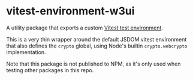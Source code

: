 # vitest-environment-w3ui

A utility package that exports a custom [Vitest test environment](https://vitest.dev/guide/environment.html).

This is a very thin wrapper around the default JSDOM vitest environment that also defines the `crypto` global, using Node's builtin `crypto.webcrypto` implementation.

Note that this package is not published to NPM, as it's only used when testing other packages in this repo.
